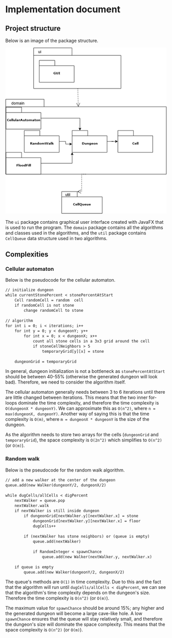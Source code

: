 # Implementation document

## Project structure

Below is an image of the package structure.

![package structure](/Documentation/Pictures/Diagram.png)

The `ui` package contains graphical user interface created with JavaFX that is used to run the program. The `domain` package contains all the algorithms and classes used in the algorithms, and the `util` package contains `CellQueue` data structure used in two algorithms.

## Complexities

### Cellular automaton

Below is the pseudocode for the cellular automaton.

	// initialize dungeon
	while currentStonePercent < stonePercentAtStart
		Cell randomCell = random  cell
		if randomCell is not stone
			change randomCell to stone
			
	// algorithm
	for int i = 0; i < iterations; i++
		for int y = 0; y < dungeonY; y++
			for int x = 0; x < dungeonX; x++
				count all stone cells in a 3x3 grid around the cell
				if stoneCellNeighbors > 5
					temporaryGrid[y][x] = stone
		
		dungeonGrid = temporaryGrid
		
In general, dungeon initialization is not a bottleneck as `stonePercentAtStart` should be between 40-55% (otherwise the generated dungeon will look bad). Therefore, we need to consider the algorithm itself.

The cellular automaton generally needs between 3 to 6 iterations until there are little changed between iterations. This means that the two inner for-loops dominate the time complexity, and therefore the time complexity is `O(dungeonX * dungeonY)`. We can approximate this as `O(n^2)`, where `n = max(dungeonX, dungeonY)`. Another way of saying this is that the time complexity is `O(m)`, where `m = dungeonX * dungeonY` is the size of the dungeon.

As the algorithm needs to store two arrays for the cells (`dungeonGrid` and `temporaryGrid`), the space complexity is `O(2n^2)` which simplifies to `O(n^2)` (or `O(m)`).

### Random walk

Below is the pseudocode for the random walk algorithm.

	// add a new walker at the center of the dungeon
	queue.add(new Walker(dungeonY/2, dungeonX/2)
	
	while dugCells/allCells < digPercent
		nextWalker = queue.pop
		nextWalker.walk
		if nextWalker is still inside dungeon
			if dungeonGrid[nextWalker.y][nextWalker.x] = stone
				dungeonGrid[nextWalker.y][nextWalker.x] = floor
				dugCells++
				
			if (nextWalker has stone neighbors) or (queue is empty)
				queue.add(nextWalker)
				
				if RandomInteger < spawnChance
					queue.add(new Walker(nextWalker.y, nextWalker.x)
		
		if queue is empty
			queue.add(new Walker(dungeonY/2, dungeonX/2)
			
The queue's methods are `O(1)` in time complexity. Due to this and the fact that the algorithm will run until `dugCells/allCells < digPercent`, we can see that the algorithm's time complexity depends on the dungeon's size. Therefore the time complexity is `O(n^2)` (or `O(m)`).

The maximum value for `spawnChance` should be around 15%; any higher and the generated dungeon will become a large cave-like hole. A low `spawnChance` ensures that the queue will stay relatively small, and therefore the dungeon's size will dominate the space complexity. This means that the space complexity is `O(n^2)` (or `O(m)`).